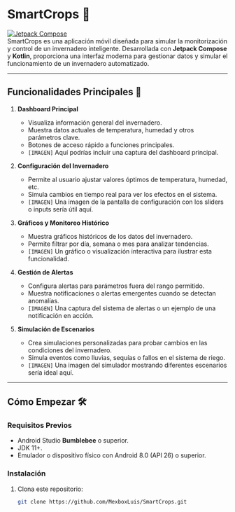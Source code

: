 # SmartCrops 🌱  
[![Jetpack Compose](https://img.shields.io/badge/Jetpack_Compose-4285F4?style=flat-square&logo=android&logoColor=white)](https://developer.android.com/jetpack/compose)  
SmartCrops es una aplicación móvil diseñada para simular la monitorización y control de un invernadero inteligente. Desarrollada con **Jetpack Compose** y **Kotlin**, proporciona una interfaz moderna para gestionar datos y simular el funcionamiento de un invernadero automatizado.

---

## Funcionalidades Principales 🚀

1. **Dashboard Principal**  
   - Visualiza información general del invernadero.  
   - Muestra datos actuales de temperatura, humedad y otros parámetros clave.  
   - Botones de acceso rápido a funciones principales.  
   - `[IMAGEN]` Aquí podrías incluir una captura del dashboard principal.

2. **Configuración del Invernadero**  
   - Permite al usuario ajustar valores óptimos de temperatura, humedad, etc.  
   - Simula cambios en tiempo real para ver los efectos en el sistema.  
   - `[IMAGEN]` Una imagen de la pantalla de configuración con los sliders o inputs sería útil aquí.

3. **Gráficos y Monitoreo Histórico**  
   - Muestra gráficos históricos de los datos del invernadero.  
   - Permite filtrar por día, semana o mes para analizar tendencias.  
   - `[IMAGEN]` Un gráfico o visualización interactiva para ilustrar esta funcionalidad.

4. **Gestión de Alertas**  
   - Configura alertas para parámetros fuera del rango permitido.  
   - Muestra notificaciones o alertas emergentes cuando se detectan anomalías.  
   - `[IMAGEN]` Una captura del sistema de alertas o un ejemplo de una notificación en acción.

5. **Simulación de Escenarios**  
   - Crea simulaciones personalizadas para probar cambios en las condiciones del invernadero.  
   - Simula eventos como lluvias, sequías o fallos en el sistema de riego.  
   - `[IMAGEN]` Una imagen del simulador mostrando diferentes escenarios sería ideal aquí.

---

## Cómo Empezar 🛠️

### Requisitos Previos  
- Android Studio **Bumblebee** o superior.  
- JDK 11+.  
- Emulador o dispositivo físico con Android 8.0 (API 26) o superior.  

### Instalación  
1. Clona este repositorio:  
   ```bash
   git clone https://github.com/MexboxLuis/SmartCrops.git
